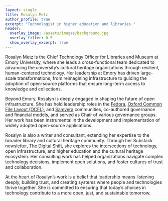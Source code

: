 ```yaml
---
layout: single
title: Rosalyn Metz
author_profile: true
excerpt: "Technologist in higher education and libraries."
header:
  overlay_image: /assets/images/background.jpg
  overlay_filter: 0.5
  show_overlay_excerpt: true
---
```

Rosalyn Metz is the Chief Technology Officer for Libraries and Museum at Emory University, where she leads a cross-functional team dedicated to advancing the university’s cultural heritage organizations through resilient, human-centered technology. Her leadership at Emory has driven large-scale transformations, from reimagining infrastructure to guiding the adoption of open-source platforms that ensure long-term access to knowledge and collections.

Beyond Emory, Rosalyn is deeply engaged in shaping the future of open infrastructure. She has held leadership roles in the [Fedora](https://fedorarepository.org/), [Oxford Common File Layout (OCFL)](https://ocfl.io/), and [Samvera](https://samvera.org/) communities, co-authored governance and financial models, and served as Chair of various governance groups. Her work has been instrumental in the development and implementation of widely adopted open-source applications.

Rosalyn is also a writer and consultant, extending her expertise to the broader library and cultural heritage community. Through her Substack newsletter, [The Digital Shift](https://rosalynmetz.substack.com), she explores the intersections of technology, open infrastructure, and higher education and the cultural heritage ecosystem. Her consulting work has helped organizations navigate complex technology decisions, implement open solutions, and foster cultures of trust and collaboration.

At the heart of Rosalyn’s work is a belief that leadership means listening deeply, building trust, and creating systems where people and technologies thrive together. She is committed to ensuring that today’s choices in technology contribute to a more open, just, and sustainable tomorrow.
